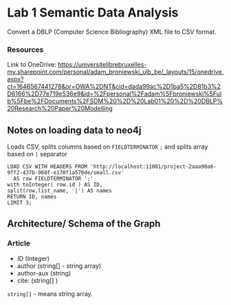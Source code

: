# Lab 1 Semantic Data Analysis
Convert a DBLP (Computer Science Bibliography) XML file to CSV format.

### Resources 
Link to OneDrive:
https://universitelibrebruxelles-my.sharepoint.com/personal/adam_broniewski_ulb_be/_layouts/15/onedrive.aspx?ct=1646567441278&or=OWA%2DNT&cid=dada99ac%2D1ba5%2D81b3%2D6166%2D77e719e536e9&id=%2Fpersonal%2Fadam%5Fbroniewski%5Fulb%5Fbe%2FDocuments%2FSDM%20%2D%20Lab01%20%2D%20DBLP%20Research%20Paper%20Modelling

## Notes on loading data to neo4j

Loads CSV, splits columns based on `FIELDTERMINATOR` `;` and splits array based on `|` separator
```cypher
LOAD CSV WITH HEADERS FROM 'http://localhost:11001/project-2aaa90a6-9ff2-437b-960f-e170f1a570de/small.csv'
  AS row FIELDTERMINATOR ';'
with toInteger( row.id ) AS ID,
split(row.list_name, '|') AS names
RETURN ID, names
LIMIT 3;
```

## Architecture/ Schema of the Graph

### Article
- ID (Integer)
- author (string[] - string array)
- author-aux (string) 
- cite: (string[] )


`string[]` - means string array.
